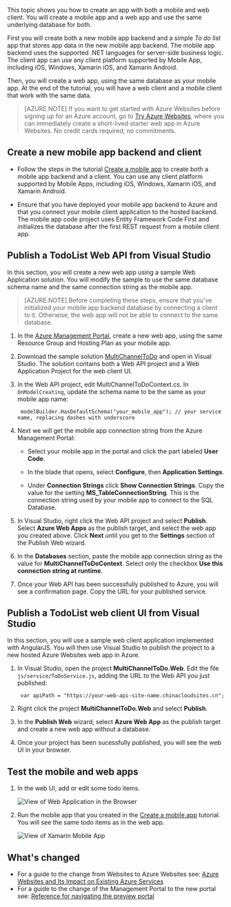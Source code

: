 This topic shows you how to create an app with both a mobile and web client. You will create a mobile app and a web app and use the same underlying database for both.

First you will create both a new mobile app backend and a simple *To do list* app that stores app data in the new mobile app backend. The mobile app backend uses the supported .NET languages for server-side business logic. The client app can use any client platform supported by Mobile App, including iOS, Windows, Xamarin iOS, and Xamarin Android.

Then, you will create a web app, using the same database as your mobile app. At the end of the tutorial, you will have a web client and a mobile client that work with the same data.

>[AZURE.NOTE] If you want to get started with Azure Websites before signing up for an Azure account, go to [Try Azure Websites](http://go.microsoft.com/fwlink/?LinkId=523751), where you can immediately create a short-lived starter web app in Azure Websites. No credit cards required; no commitments.

## Create a new mobile app backend and client

* Follow the steps in the tutorial [Create a mobile app] to create both a mobile app backend and a client. You can use any client platform supported by Mobile Apps, including iOS, Windows, Xamarin iOS, and Xamarin Android.

* Ensure that you have deployed your mobile app backend to Azure and that you connect your mobile client application to the hosted backend. The mobile app code project uses Entity Framework Code First and initializes the database after the first REST request from a mobile client app.

## Publish a TodoList Web API from Visual Studio

In this section, you will create a new web app using a sample Web Application solution. You will modify the sample to use the same database schema name and the same connection string as the mobile app.

>[AZURE.NOTE] Before completing these steps, ensure that you've initialized your mobile app backend database by connecting a client to it. Otherwise, the web app will not be able to connect to the same database.

1. In the [Azure Management Portal](https://manage.windowsazure.cn/), create a new web app, using the same Resource Group and Hosting Plan as your mobile app.

2. Download the sample solution [MultiChannelToDo] and open in Visual Studio. The solution contains both a Web API project and a Web Application Project for the web client UI.

3. In the Web API project, edit MultiChannelToDoContext.cs. In `OnModelCreating`, update the schema name to be the same as your mobile app name:

        modelBuilder.HasDefaultSchema("your_mobile_app"); // your service name, replacing dashes with underscore

4. Next we will get the mobile app connection string from the Azure Management Portal:

    - Select your mobile app in the portal and click the part labeled **User Code**.

    - In the blade that opens, select **Configure**, then **Application Settings**.

    - Under **Connection Strings** click **Show Connection Strings**. Copy the value for the setting **MS_TableConnectionString**. This is the connection string used by your mobile app to connect to the SQL Database.

5. In Visual Studio, right click the Web API project and select **Publish**. Select **Azure Web Apps** as the publish target, and select the web app you created above. Click **Next** until you get to the **Settings** section of the Publish Web wizard.

6. In the **Databases** section, paste the mobile app connection string as the value for **MultiChannelToDoContext**. Select only the checkbox **Use this connection string at runtime**.

7. Once your Web API has been successfully published to Azure, you will see a confirmation page. Copy the URL for your published service.

## Publish a TodoList web client UI from Visual Studio

In this section, you will use a sample web client application implemented with AngularJS. You will then use Visual Studio to publish the project to a new hosted Azure Websites web app in Azure.

1. In Visual Studio, open the project **MultiChannelToDo.Web**. Edit the file `js/service/ToDoService.js`, adding the URL to the Web API you just published:

        var apiPath = "https://your-web-api-site-name.chinacloudsites.cn";

2. Right click the project **MultiChannelToDo.Web** and select **Publish**.

3. In the **Publish Web** wizard, select **Azure Web App** as the publish target and create a new web app without a database.

4. Once your project has been sucessfully published, you will see the web UI in your browser.

## Test the mobile and web apps

1. In the web UI, add or edit some todo items.

    ![View of Web Application in the Browser](./media/app-service-mobile-dotnet-backend-web-and-mobile/web-app-in-browser.png)

2. Run the mobile app that you created in the [Create a mobile app] tutorial. You will see the same todo items as in the web app.

    ![View of Xamarin Mobile App](./media/app-service-mobile-dotnet-backend-web-and-mobile/xamarin-ios-quickstart-device.png)

## What's changed
* For a guide to the change from Websites to Azure Websites see: [Azure Websites and Its Impact on Existing Azure Services](/documentation/services/web-sites/)
* For a guide to the change of the Management Portal to the new portal see: [Reference for navigating the preview portal](https://manage.windowsazure.cn/)

<!-- Links -->

[MultiChannelToDo]: https://github.com/Azure/mobile-services-samples/tree/web-mobile/MultiChannelToDo
[Create a mobile app]: app-service-mobile-dotnet-backend-xamarin-ios-get-started-preview
